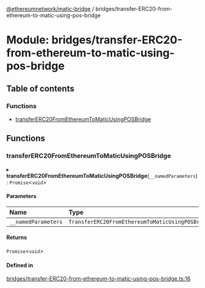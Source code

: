 [@ethereumnetwork/matic-bridge](../README.md) / bridges/transfer-ERC20-from-ethereum-to-matic-using-pos-bridge

# Module: bridges/transfer-ERC20-from-ethereum-to-matic-using-pos-bridge

## Table of contents

### Functions

- [transferERC20FromEthereumToMaticUsingPOSBridge](bridges_transfer_ERC20_from_ethereum_to_matic_using_pos_bridge.md#transfererc20fromethereumtomaticusingposbridge)

## Functions

### transferERC20FromEthereumToMaticUsingPOSBridge

▸ **transferERC20FromEthereumToMaticUsingPOSBridge**(`__namedParameters`): `Promise`<`void`\>

#### Parameters

| Name | Type |
| :------ | :------ |
| `__namedParameters` | `TransferERC20FromEthereumToMaticUsingPOSBridge` |

#### Returns

`Promise`<`void`\>

#### Defined in

[bridges/transfer-ERC20-from-ethereum-to-matic-using-pos-bridge.ts:16](https://github.com/KedziaPawel/matic-bridge/blob/27282fc/src/bridges/transfer-ERC20-from-ethereum-to-matic-using-pos-bridge.ts#L16)
